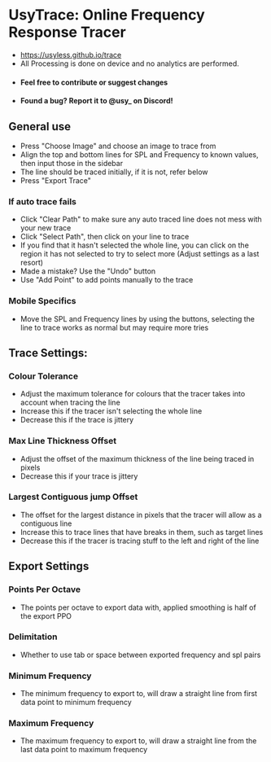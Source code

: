 # UsyTrace: Online Frequency Response Tracer

- https://usyless.github.io/trace
- All Processing is done on device and no analytics are performed. 
- #### Feel free to contribute or suggest changes
- #### Found a bug? Report it to @usy_ on Discord!

## General use
- Press "Choose Image" and choose an image to trace from
- Align the top and bottom lines for SPL and Frequency to known values, then input those in the sidebar
- The line should be traced initially, if it is not, refer below
- Press "Export Trace"

### If auto trace fails
- Click "Clear Path" to make sure any auto traced line does not mess with your new trace
- Click "Select Path", then click on your line to trace
- If you find that it hasn't selected the whole line, you can click on the region it has not selected to try to select more (Adjust settings as a last resort)
- Made a mistake? Use the "Undo" button
- Use "Add Point" to add points manually to the trace

### Mobile Specifics
- Move the SPL and Frequency lines by using the buttons, selecting the line to trace works as normal but may require more tries

## Trace Settings:
### Colour Tolerance
- Adjust the maximum tolerance for colours that the tracer takes into account when tracing the line
- Increase this if the tracer isn't selecting the whole line
- Decrease this if the trace is jittery
### Max Line Thickness Offset
- Adjust the offset of the maximum thickness of the line being traced in pixels
- Decrease this if your trace is jittery
### Largest Contiguous jump Offset
- The offset for the largest distance in pixels that the tracer will allow as a contiguous line
- Increase this to trace lines that have breaks in them, such as target lines
- Decrease this if the tracer is tracing stuff to the left and right of the line

## Export Settings
### Points Per Octave
- The points per octave to export data with, applied smoothing is half of the export PPO
### Delimitation
- Whether to use tab or space between exported frequency and spl pairs
### Minimum Frequency
- The minimum frequency to export to, will draw a straight line from first data point to minimum frequency
### Maximum Frequency
- The maximum frequency to export to, will draw a straight line from the last data point to maximum frequency
